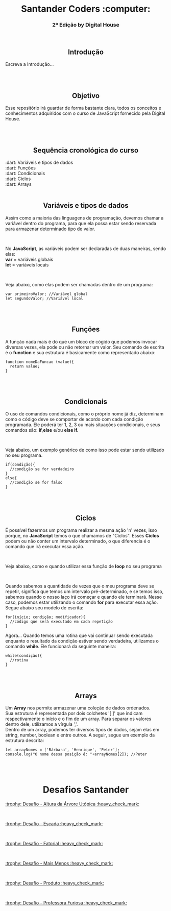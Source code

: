 <!DOCTYPE HTML5>
<h1><div align = "center">Santander Coders :computer:</div></h1>
<h3><div align = "center">2º Edição by Digital House</div></h3>
</br>
<h2><b><div align = "center">Introdução</div></b></h2>
<p>Escreva a Introdução...</p>
</br></br>
<h2><b><div align = "center">Objetivo</align></b></h2>
<p>Esse repositório irá guardar de forma bastante clara, todos os conceitos e conhecimentos adquiridos com o curso de JavaScript fornecido pela Digital House.</p>
</br></br>
<h2><b><div align = "center">Sequência cronológica do curso</div></b></h2>
:dart: Variáveis e tipos de dados </br>
:dart: Funções </br>
:dart: Condicionais </br>
:dart: Ciclos </br>
:dart: Arrays </br></br>
<h2><b><div align = "center">Variáveis e tipos de dados</div></b></h2>
<p>Assim como a maioria das linguagens de programação, devemos chamar a variável dentro do programa, para que ela possa estar sendo reservada para armazenar determinado tipo de valor.</p></br>
<p>No <b>JavaScript</b>, as variáveis podem ser declaradas de duas maneiras, sendo elas:</br><b>var</b> = variáveis globais</br><b>let</b> = variáveis locais</p></br>
<p>Veja abaixo, como elas podem ser chamadas dentro de um programa:</p>

```
var primeiroValor; //Variável global
let segundoValor; //Variável local
```

</br></br>
<h2><b><div align = "center">Funções</div></b></h2>
<p>A função nada mais é do que um bloco de cógido que podemos invocar diversas vezes, ela pode ou não retornar um valor. Seu comando de escrita é o <b>function</b> e sua estrutura é basicamente como representado abaixo:</p>

```
function nomeDaFuncao (value){
  return value;
}
```

</br></br>
<h2><b><div align = "center">Condicionais</div></b></h2>
<p>O uso de comandos condicionais, como o próprio nome já diz, determinam como o código deve se comportar de acordo com cada condição programada. Ele poderá ter 1, 2, 3 ou mais situações condicionais, e seus comandos são: <b>if</b>,<b>else</b> e/ou <b>else if.</b></p></br>
<p>Veja abaixo, um exemplo genérico de como isso pode estar sendo utilizado no seu programa.</p>

```
if(condição){
  //condição se for verdadeiro
}
else{
  //condição se for falso
}
```

</br></br>
<h2><b><div align = "center">Ciclos</div></b></h2>
<p>É possível fazermos um programa realizar a mesma ação 'n' vezes, isso porque, no <b>JavaScript</b> temos o que chamamos de "Ciclos". Esses <b>Ciclos</b> podem ou não conter um intervalo determinado, o que diferencia é o comando que irá executar essa ação.</p></br>
<p>Veja abaixo, como e quando utilizar essa função de <b>loop</b> no seu programa</p></br>
<p>Quando sabemos a quantidade de vezes que o meu programa deve se repetir, significa que temos um intervalo pré-determinado, e se temos isso, sabemos quando o nosso laço irá começar e quando ele terminará. Nesse caso, podemos estar utilizando o comando <b>for</b> para executar essa ação. Segue abaixo seu modelo de escrita:</p>

```
for(início; condição; modificador){
  //código que será executado em cada repetição
}
```

<p>Agora... Quando temos uma rotina que vai continuar sendo executada enquanto o resultado da condição estiver sendo verdadeira, utilizamos o comando <b>while</b>. Ele funcionará da seguinte maneira: </p>

```
while(condição){
  //rotina
}
```

</br></br>
<h2><b><div align = "center">Arrays</div></b></h2>
<p>Um <b>Array</b> nos permite armazenar uma coleção de dados ordenados.</br>Sua estrutura é representada por dois colchetes '[ ]' que indicam respectivamente o início e o fim de um array. Para separar os valores dentro dele, utilizamos a vírgula ','.</br>Dentro de um array, podemos ter diversos tipos de dados, sejam elas em string, number, boolean e entre outros. A seguir, segue um exemplo da estrutura descrita:</p>

```
let arrayNomes = ['Bárbara', 'Henrique', 'Peter'];
console.log("O nome dessa posição é: "+arrayNomes[2]); //Peter
```

</br></br>
<h1><b><div align = "center">Desafios Santander</div></b></h1>
<p><a href = "https://github.com/HenriqueSaKi/Santander_Coders-JavaScript/blob/master/Desafio-AlturaArvoreUtopica.js">:trophy: Desafio - Altura da Árvore Utópica :heavy_check_mark: </a></p></br>
<p><a href = "https://github.com/HenriqueSaKi/Santander_Coders-JavaScript/blob/master/Desafio-Escada.js">:trophy: Desafio - Escada :heavy_check_mark: </a></p></br>
<p><a href = "https://github.com/HenriqueSaKi/Santander_Coders-JavaScript/blob/master/Desafio-Fatorial.js">:trophy: Desafio - Fatorial :heavy_check_mark: </a></p></br>
<p><a href = "https://github.com/HenriqueSaKi/Santander_Coders-JavaScript/blob/master/Desafio-MaisMenos.js">:trophy: Desafio - Mais Menos :heavy_check_mark: </a></p></br>
<p><a href = "https://github.com/HenriqueSaKi/Santander_Coders-JavaScript/blob/master/Desafio-Produto.js">:trophy: Desafio - Produto :heavy_check_mark: </a></p></br>
<p><a href = "https://github.com/HenriqueSaKi/Santander_Coders-JavaScript/blob/master/Desafio-Professora-Furiosa.js">:trophy: Desafio - Professora Furiosa :heavy_check_mark: </a></p></br>
</br></br>


